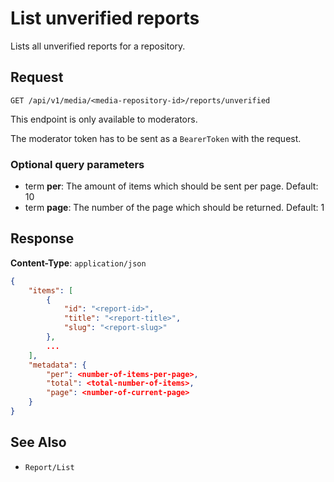# List unverified reports

Lists all unverified reports for a repository.

## Request

    GET /api/v1/media/<media-repository-id>/reports/unverified

This endpoint is only available to moderators.

The moderator token has to be sent as a `BearerToken` with the request.

### Optional query parameters

- term **per**: The amount of items which should be sent per page. Default: 10
- term **page**: The number of the page which should be returned. Default: 1

## Response

**Content-Type**: `application/json`

```json
{
    "items": [
        {
            "id": "<report-id>",
            "title": "<report-title>",
            "slug": "<report-slug>"
        },
        ...
    ],
    "metadata": {
        "per": <number-of-items-per-page>,
        "total": <total-number-of-items>,
        "page": <number-of-current-page>
    }
}
```

## See Also

* ``Report/List``
